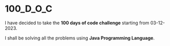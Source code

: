 # 100_D_O_C
I have decided to take the <b>100 days of code challenge</b> starting from 03-12-2023.  

I shall be solving all the problems using <b>Java Programming Language</b>. 
